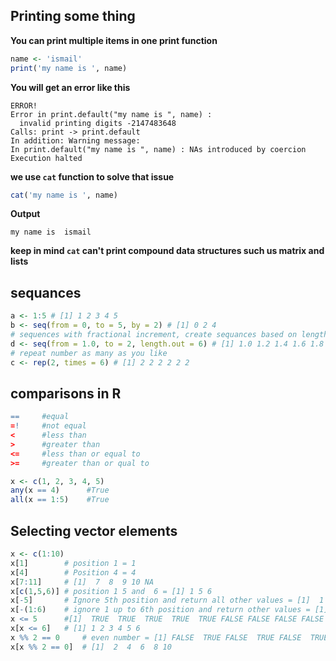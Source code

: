 ## Printing some thing
**You can print multiple items in one print function**
```r
name <- 'ismail'
print('my name is ', name)
```
**You will get an error like this**
```
ERROR!
Error in print.default("my name is ", name) : 
  invalid printing digits -2147483648
Calls: print -> print.default
In addition: Warning message:
In print.default("my name is ", name) : NAs introduced by coercion
Execution halted
```
**we use ```cat``` function to solve that issue**
```r
cat('my name is ', name)
```
**Output**
```
my name is  ismail
```
**keep in mind ```cat``` can't print compound data structures such us matrix and lists**
## sequances
```r
a <- 1:5 # [1] 1 2 3 4 5
b <- seq(from = 0, to = 5, by = 2) # [1] 0 2 4
# sequences with fractional increment, create sequances based on length.output value !
d <- seq(from = 1.0, to = 2, length.out = 6) # [1] 1.0 1.2 1.4 1.6 1.8 2.0
# repeat number as many as you like
c <- rep(2, times = 6) # [1] 2 2 2 2 2 2
```
## comparisons in R
```r
==     #equal
=!     #not equal
<      #less than
>      #greater than
<=     #less than or equal to
>=     #greater than or qual to 
```
```r
x <- c(1, 2, 3, 4, 5)
any(x == 4)      #True
all(x == 1:5)    #True
```
## Selecting vector elements
```r
x <- c(1:10)
x[1]        # position 1 = 1
x[4]        # Position 4 = 4
x[7:11]     # [1]  7  8  9 10 NA
x[c(1,5,6)] # position 1 5 and  6 = [1] 1 5 6
x[-5]       # Ignore 5th position and return all other values = [1]  1  2  3  4  6  7  8  9 10
x[-(1:6)    # ignore 1 up to 6th position and return other values = [1]  7  8  9 10
x <= 5      #[1]  TRUE  TRUE  TRUE  TRUE  TRUE FALSE FALSE FALSE FALSE FALSE
x[x <= 6]   # [1] 1 2 3 4 5 6
x %% 2 == 0     # even number = [1] FALSE  TRUE FALSE  TRUE FALSE  TRUE FALSE  TRUE FALSE  TRUE
x[x %% 2 == 0]  # [1]  2  4  6  8 10
```
